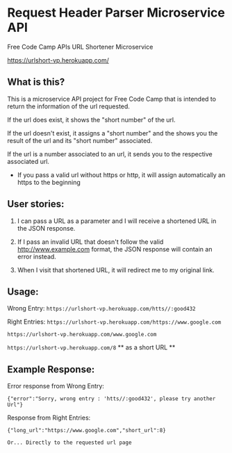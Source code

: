 # Request Header Parser Microservice API
Free Code Camp APIs URL Shortener Microservice

https://urlshort-vp.herokuapp.com/

## What is this?
This is a microservice API project for Free Code Camp that is intended to return the information of the url requested.

If the url does exist, it shows the "short number" of the url.

If the url doesn't exist, it assigns a "short number" and the shows you the result of the url and its "short number" associated.

If the url is a number associated to an url, it sends you to the respective associated url.

* If you pass a valid url without https or http, it will assign automatically an https to the beginning

## User stories:
1) I can pass a URL as a parameter and I will receive a shortened URL in the JSON response.

2) If I pass an invalid URL that doesn't follow the valid http://www.example.com format, the JSON response will contain an error instead.

3) When I visit that shortened URL, it will redirect me to my original link.

## Usage:
Wrong Entry:
`https://urlshort-vp.herokuapp.com/htts//:good432`

Right Entries:
`https://urlshort-vp.herokuapp.com/https://www.google.com`

`https://urlshort-vp.herokuapp.com/www.google.com`

`https://urlshort-vp.herokuapp.com/8`     ** as a short URL **

## Example Response:
Error response from Wrong Entry:

`{"error":"Sorry, wrong entry : 'htts//:good432', please try another Url"}`

Response from Right Entries:

`{"long_url":"https://www.google.com","short_url":8}`

`Or... Directly to the requested url page`
